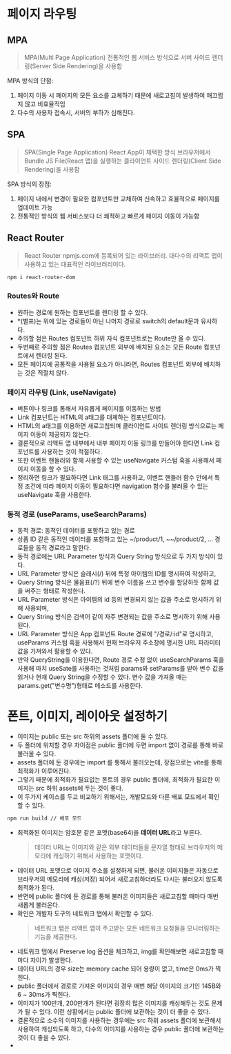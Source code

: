 # 페이지 라우팅

## MPA

> MPA(Multi Page Application)
> 전통적인 웹 서비스 방식으로 서버 사이드 렌더링(Server Side Rendering)을 사용함

MPA 방식의 단점:

1. 페이지 이동 시 페이지의 모든 요소를 교체하기 때문에 새로고침이 발생하여 매끄럽지 않고 비효율적임
2. 다수의 사용자 접속시, 서버의 부하가 심해진다.

## SPA

> SPA(Single Page Application)
> React App이 채택한 방식
> 브라우저에서 Bundle JS File(React 앱)을 실행하는 클라이언트 사이드 렌더링(Client Side Rendering)을 사용함

SPA 방식의 장점:

1. 페이지 내에서 변경이 필요한 컴포넌트만 교체하여 신속하고 효율적으로 페이지를 업데이트 가능
2. 전통적인 방식의 웹 서비스보다 더 쾌적하고 빠르게 페이지 이동이 가능함

## React Router

> React Router
> npmjs.com에 등록되어 있는 라이브러리. 대다수의 리액트 앱이 사용하고 있는 대표적인 라이브러리이다.

```bash
npm i react-router-dom
```

### Routes와 Route

- 원하는 경로에 원하는 컴포넌트를 렌더링 할 수 있다.
- \*(별표)는 위에 있는 경로들이 아닌 나머지 경로로 switch의 default문과 유사하다.
- 주의할 점은 Routes 컴포넌트 하위 자식 컴포넌트로는 Route만 올 수 있다.
- 두번째로 주의할 점은 Routes 컴포넌트 외부에 배치된 요소는 모든 Route 컴포넌트에서 렌더링 된다.
- 모든 페이지에 공통적을 사용될 요소가 아니라면, Routes 컴포넌트 외부에 배치하는 것은 적절치 않다.

### 페이지 라우팅 (Link, useNavigate)

- 버튼이나 링크를 통해서 자유롭게 페이지를 이동하는 방법
- Link 컴포넌트는 HTML의 a태그를 대체하는 컴포넌트이다.
- HTML의 a태그를 이용하면 새로고침되며 클라이언트 사이드 렌더링 방식으로는 페이지 이동이 제공되지 않는다.
- 결론적으로 리액트 앱 내부에서 내부 페이지 이동 링크를 만들어야 한다면 Link 컴포넌트를 사용하는 것이 적절하다.
- 또한 이벤트 핸들러와 함께 사용할 수 있는 useNavigate 커스텀 훅을 사용해서 페이지 이동을 할 수 있다.
- 정리하면 링크가 필요하다면 Link 태그를 사용하고, 이벤트 핸들러 함수 안에서 특정 조건에 따라 페이지 이동이 필요하다면 navigation 함수를 불러올 수 있는 useNavigate 훅을 사용한다.

### 동적 경로 (useParams, useSearchParams)

- 동적 경로: 동적인 데이터를 포함하고 있는 경로
- 상품 ID 같은 동적인 데이터를 포함하고 있는 ~/product/1, ~~/product/2, ... 경로들을 동적 경로라고 말한다.
- 동적 경로에는 URL Parameter 방식과 Query String 방식으로 두 가지 방식이 있다.
- URL Parameter 방식은 슬래시(/) 뒤에 특정 아이템의 ID를 명시하여 작성하고,
- Query String 방식은 물음표(/?) 뒤에 변수 이름을 쓰고 변수를 할당하듯 함께 값을 써주는 형태로 작성한다.
- URL Parameter 방식은 아이템의 id 등의 변경되지 않는 값을 주소로 명시하기 위해 사용되며,
- Query String 방식은 검색어 같이 자주 변경되는 값을 주소로 명시하기 위해 사용된다.
- URL Parameter 방식은 App 컴포넌트 Route 경로에 "/경로/:id"로 명시하고, useParams 커스텀 훅을 사용해서 현재 브라우저 주소창에 명시한 URL 파라미터 값을 가져와서 활용할 수 있다.
- 만약 QueryString을 이용한다면, Route 경로 수정 없이 useSearchParams 훅을 사용해 마치 useSate를 사용하는 것처럼 params와 setParams를 받아 변수 값을 읽거나 현재 Query String을 수정할 수 있다. 변수 값을 가져올 때는 params.get("변수명")형태로 메소드를 사용한다.

# 폰트, 이미지, 레이아웃 설정하기

- 이미지는 public 또는 src 하위의 assets 폴더에 둘 수 있다.
- 두 폴더에 위치할 경우 차이점은 public 폴더에 두면 import 없이 경로를 통해 바로 불러올 수 있다.
- assets 폴더에 둔 경우에는 import 를 통해서 불러오는데, 장점으로는 vite를 통해 최적화가 이루어진다.
- 그렇기 때문에 최적화가 필요없는 폰트의 경우 public 폴더에, 최적화가 필요한 이미지는 src 하위 assets에 두는 것이 좋다.
- 이 두가지 케이스를 두고 비교하기 위해서는, 개발모드와 다른 배포 모드에서 확인할 수 있다.

```bash
npm run build // 배포 모드
```

- 최적화된 이미지는 암호문 같은 포맷(base64)을 **데이터 URL**라고 부른다.
  > 데이터 URL는 이미지와 같은 외부 데이터들을 문자열 형태로 브라우저의 메모리에 캐싱하기 위해서 사용하는 포맷이다.
- 데이터 URL 포맷으로 이미지 주소를 설정하게 되면, 불러온 이미지들은 자동으로 브라우저의 메모리에 캐싱(저장) 되어서 새로고침하더라도 다시는 불러오지 않도록 최적화가 된다.
- 반면에 public 폴더에 둔 경로를 통해 불러온 이미지들은 새로고침할 때마다 매번 새롭게 불러온다.
- 확인은 개발자 도구의 네트워크 탭에서 확인할 수 있다.
  > 네트워크 탭은 리액트 앱이 주고받는 모든 네트워크 요청들을 모니터링하는 기능을 제공한다.
- 네트워크 탭에서 Preserve log 옵션을 체크하고, img를 확인해보면 새로고침할 때마다 차이가 발생한다.
- 데이터 URL의 경우 size는 memory cache 되어 용량이 없고, time은 0ms가 찍힌다.
- public 폴더에서 경로로 가져온 이미지의 경우 매번 해당 이미지의 크기인 145B와 6 ~ 30ms가 찍힌다.
- 이미지가 100만개, 200만개가 된다면 굉장히 많은 이미지를 캐싱해두는 것도 문제가 될 수 있다. 이런 상황에서는 public 폴더에 보관하는 것이 더 좋을 수 있다.
- 결론적으로 소수의 이미지를 사용하는 경우에는 src 하위 assets 폴더에 보관해서 사용하여 캐싱되도록 하고, 다수의 이미지를 사용하는 경우 public 폴더에 보관하는 것이 더 좋을 수 있다.
-
